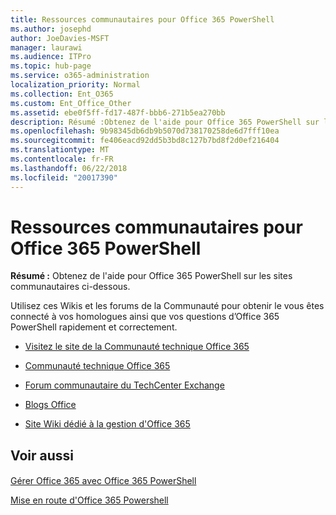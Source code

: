 ```yaml
---
title: Ressources communautaires pour Office 365 PowerShell
ms.author: josephd
author: JoeDavies-MSFT
manager: laurawi
ms.audience: ITPro
ms.topic: hub-page
ms.service: o365-administration
localization_priority: Normal
ms.collection: Ent_O365
ms.custom: Ent_Office_Other
ms.assetid: ebe0f5ff-fd17-487f-bbb6-271b5ea270bb
description: Résumé :Obtenez de l'aide pour Office 365 PowerShell sur les sites communautaires ci-dessous.
ms.openlocfilehash: 9b98345db6db9b5070d738170258de6d7fff10ea
ms.sourcegitcommit: fe406eacd92dd5b3bd8c127b7bd8f2d0ef216404
ms.translationtype: MT
ms.contentlocale: fr-FR
ms.lasthandoff: 06/22/2018
ms.locfileid: "20017390"
---
```

# <a name="office-365-powershell-community-resources"></a>Ressources communautaires pour Office 365 PowerShell

 **Résumé :** Obtenez de l'aide pour Office 365 PowerShell sur les sites communautaires ci-dessous.
  
Utilisez ces Wikis et les forums de la Communauté pour obtenir le vous êtes connecté à vos homologues ainsi que vos questions d’Office 365 PowerShell rapidement et correctement. 
  
- [Visitez le site de la Communauté technique Office 365](https://techcommunity.microsoft.com/t5/Office-365/ct-p/Office365)
    
- [Communauté technique Office 365](https://techcommunity.microsoft.com/t5/Office-365/ct-p/Office365)
    
- [Forum communautaire du TechCenter Exchange](https://social.technet.microsoft.com/Forums/exchange/en-US/home?forum=exchangesvrgeneral)
    
- [Blogs Office](https://blogs.office.com/)
    
- [Site Wiki dédié à la gestion d'Office 365](https://community.office365.com/en-us/w/manage/default.aspx)
    
## <a name="see-also"></a>Voir aussi

#### 

[Gérer Office 365 avec Office 365 PowerShell](manage-office-365-with-office-365-powershell.md)
  
[Mise en route d'Office 365 Powershell](getting-started-with-office-365-powershell.md)

